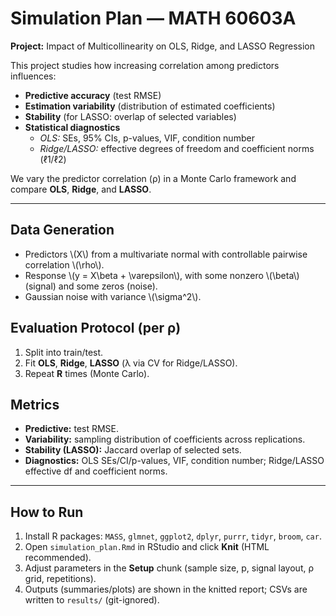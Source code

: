 # Simulation Plan — MATH 60603A
**Project:** Impact of Multicollinearity on OLS, Ridge, and LASSO Regression

This project studies how increasing correlation among predictors influences:
- **Predictive accuracy** (test RMSE)
- **Estimation variability** (distribution of estimated coefficients)
- **Stability** (for LASSO: overlap of selected variables)
- **Statistical diagnostics**
  - *OLS:* SEs, 95% CIs, p-values, VIF, condition number
  - *Ridge/LASSO:* effective degrees of freedom and coefficient norms (ℓ1/ℓ2)

We vary the predictor correlation (ρ) in a Monte Carlo framework and compare **OLS**, **Ridge**, and **LASSO**.

---

## Data Generation
- Predictors \\(X\\) from a multivariate normal with controllable pairwise correlation \\(\\rho\\).
- Response \\(y = X\\beta + \\varepsilon\\), with some nonzero \\(\\beta\\) (signal) and some zeros (noise).
- Gaussian noise with variance \\(\\sigma^2\\).

## Evaluation Protocol (per ρ)
1. Split into train/test.
2. Fit **OLS**, **Ridge**, **LASSO** (λ via CV for Ridge/LASSO).
3. Repeat **R** times (Monte Carlo).

## Metrics
- **Predictive:** test RMSE.
- **Variability:** sampling distribution of coefficients across replications.
- **Stability (LASSO):** Jaccard overlap of selected sets.
- **Diagnostics:** OLS SEs/CI/p-values, VIF, condition number; Ridge/LASSO effective df and coefficient norms.

---

## How to Run
1. Install R packages: `MASS`, `glmnet`, `ggplot2`, `dplyr`, `purrr`, `tidyr`, `broom`, `car`.
2. Open `simulation_plan.Rmd` in RStudio and click **Knit** (HTML recommended).
3. Adjust parameters in the **Setup** chunk (sample size, p, signal layout, ρ grid, repetitions).
4. Outputs (summaries/plots) are shown in the knitted report; CSVs are written to `results/` (git-ignored).


